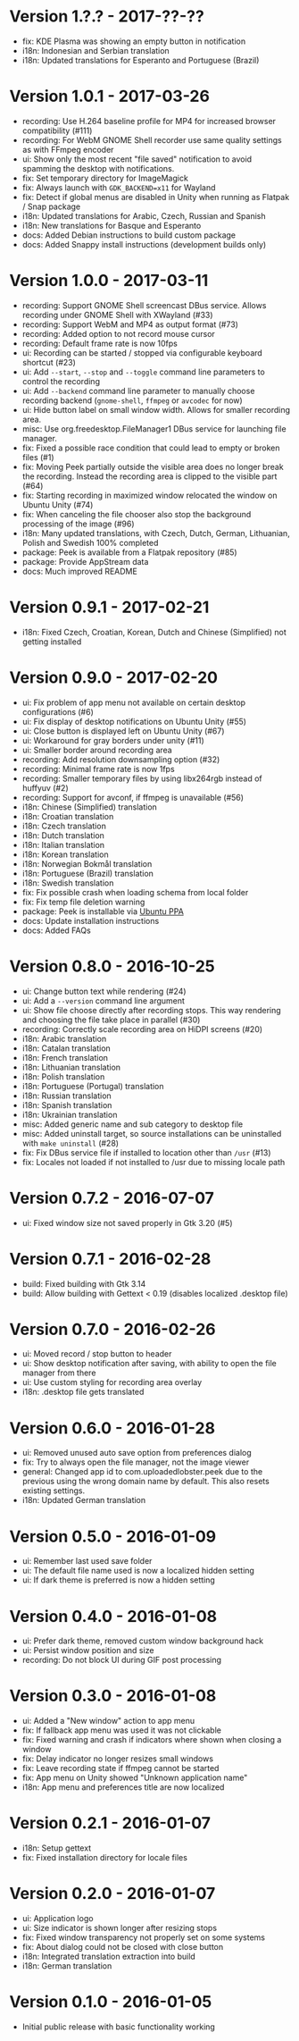 # Version 1.?.? - 2017-??-??
 * fix: KDE Plasma was showing an empty button in notification
 * i18n: Indonesian and Serbian translation
 * i18n: Updated translations for Esperanto and Portuguese (Brazil)

# Version 1.0.1 - 2017-03-26
 * recording: Use H.264 baseline profile for MP4 for increased browser
              compatibility (#111)
 * recording: For WebM GNOME Shell recorder use same quality settings as with
              FFmpeg encoder
 * ui: Show only the most recent "file saved" notification to avoid spamming
       the desktop with notifications.
 * fix: Set temporary directory for ImageMagick
 * fix: Always launch with `GDK_BACKEND=x11` for Wayland
 * fix: Detect if global menus are disabled in Unity when running as
        Flatpak / Snap package
 * i18n: Updated translations for Arabic, Czech, Russian and Spanish
 * i18n: New translations for Basque and Esperanto
 * docs: Added Debian instructions to build custom package
 * docs: Added Snappy install instructions (development builds only)

# Version 1.0.0 - 2017-03-11
 * recording: Support GNOME Shell screencast DBus service. Allows recording
   under GNOME Shell with XWayland (#33)
 * recording: Support WebM and MP4 as output format (#73)
 * recording: Added option to not record mouse cursor
 * recording: Default frame rate is now 10fps
 * ui: Recording can be started / stopped via configurable keyboard shortcut (#23)
 * ui: Add `--start`, `--stop` and `--toggle` command line parameters to control
       the recording
 * ui: Add `--backend` command line parameter to manually choose recording
       backend (`gnome-shell`, `ffmpeg` or `avcodec` for now)
 * ui: Hide button label on small window width. Allows for smaller recording area.
 * misc: Use org.freedesktop.FileManager1 DBus service for launching file manager.
 * fix: Fixed a possible race condition that could lead to empty or broken files (#1)
 * fix: Moving Peek partially outside the visible area does no longer break the
        recording. Instead the recording area is clipped to the visible part (#64)
 * fix: Starting recording in maximized window relocated the window on Ubuntu Unity (#74)
 * fix: When canceling the file chooser also stop the background processing
        of the image (#96)
 * i18n: Many updated translations, with Czech, Dutch, German, Lithuanian,
         Polish and Swedish 100% completed
 * package: Peek is available from a Flatpak repository (#85)
 * package: Provide AppStream data
 * docs: Much improved README

# Version 0.9.1 - 2017-02-21
 * i18n: Fixed Czech, Croatian, Korean, Dutch and Chinese (Simplified) not getting installed

# Version 0.9.0 - 2017-02-20
 * ui: Fix problem of app menu not available on certain desktop configurations (#6)
 * ui: Fix display of desktop notifications on Ubuntu Unity (#55)
 * ui: Close button is displayed left on Ubuntu Unity (#67)
 * ui: Workaround for gray borders under unity (#11)
 * ui: Smaller border around recording area
 * recording: Add resolution downsampling option (#32)
 * recording: Minimal frame rate is now 1fps
 * recording: Smaller temporary files by using libx264rgb instead of huffyuv (#2)
 * recording: Support for avconf, if ffmpeg is unavailable (#56)
 * i18n: Chinese (Simplified) translation
 * i18n: Croatian translation
 * i18n: Czech translation
 * i18n: Dutch translation
 * i18n: Italian translation
 * i18n: Korean translation
 * i18n: Norwegian Bokmål translation
 * i18n: Portuguese (Brazil) translation
 * i18n: Swedish translation
 * fix: Fix possible crash when loading schema from local folder
 * fix: Fix temp file deletion warning
 * package: Peek is installable via [Ubuntu PPA](https://code.launchpad.net/%7Epeek-developers/+archive/ubuntu/stable)
 * docs: Update installation instructions
 * docs: Added FAQs

# Version 0.8.0 - 2016-10-25
 * ui: Change button text while rendering (#24)
 * ui: Add a `--version` command line argument
 * ui: Show file choose directly after recording stops. This way
       rendering and choosing the file take place in parallel (#30)
 * recording: Correctly scale recording area on HiDPI screens (#20)
 * i18n: Arabic translation
 * i18n: Catalan translation
 * i18n: French translation
 * i18n: Lithuanian translation
 * i18n: Polish translation
 * i18n: Portuguese (Portugal) translation
 * i18n: Russian translation
 * i18n: Spanish translation
 * i18n: Ukrainian translation
 * misc: Added generic name and sub category to desktop file
 * misc: Added uninstall target, so source installations can be uninstalled
   with `make uninstall` (#28)
 * fix: Fix DBus service file if installed to location other than `/usr` (#13)
 * fix: Locales not loaded if not installed to /usr due to missing locale path

# Version 0.7.2 - 2016-07-07
 * ui: Fixed window size not saved properly in Gtk 3.20 (#5)

# Version 0.7.1 - 2016-02-28
 * build: Fixed building with Gtk 3.14
 * build: Allow building with Gettext < 0.19 (disables localized .desktop file)

# Version 0.7.0 - 2016-02-26
 * ui: Moved record / stop button to header
 * ui: Show desktop notification after saving, with ability
   to open the file manager from there
 * ui: Use custom styling for recording area overlay
 * i18n: .desktop file gets translated

# Version 0.6.0 - 2016-01-28
 * ui: Removed unused auto save option from preferences dialog
 * fix: Try to always open the file manager, not the image viewer
 * general: Changed app id to com.uploadedlobster.peek due to the previous using
            the wrong domain name by default. This also resets existing settings.
 * i18n: Updated German translation

# Version 0.5.0 - 2016-01-09
 * ui: Remember last used save folder
 * ui: The default file name used is now a localized hidden setting
 * ui: If dark theme is preferred is now a hidden setting

# Version 0.4.0 - 2016-01-08
 * ui: Prefer dark theme, removed custom window background hack
 * ui: Persist window position and size
 * recording: Do not block UI during GIF post processing

# Version 0.3.0 - 2016-01-08
 * ui: Added a "New window" action to app menu
 * fix: If fallback app menu was used it was not clickable
 * fix: Fixed warning and crash if indicators where shown when closing a window
 * fix: Delay indicator no longer resizes small windows
 * fix: Leave recording state if ffmpeg cannot be started
 * fix: App menu on Unity showed "Unknown application name"
 * i18n: App menu and preferences title are now localized

# Version 0.2.1 - 2016-01-07
 * i18n: Setup gettext
 * fix: Fixed installation directory for locale files

# Version 0.2.0 - 2016-01-07
 * ui: Application logo
 * ui: Size indicator is shown longer after resizing stops
 * fix: Fixed window transparency not properly set on some systems
 * fix: About dialog could not be closed with close button
 * i18n: Integrated translation extraction into build
 * i18n: German translation

# Version 0.1.0 - 2016-01-05
 * Initial public release with basic functionality working

